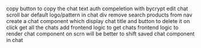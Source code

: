 copy button to copy the chat text
auth compeletion with bycrypt
edit chat scroll bar
default logo/pattern in chat div
remove search products from nav
create a chat component which display chat title and button to delete it on click get all the chats
add frontend logic to get chats
frontend logic to render chat component on scrn
will be better to shift saved chat component in chat